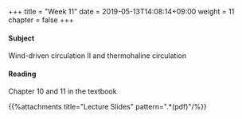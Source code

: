 +++
title = "Week 11"
date = 2019-05-13T14:08:14+09:00
weight = 11
chapter = false
+++

#### Subject

Wind-driven circulation II and thermohaline circulation

#### Reading

Chapter 10 and 11 in the textbook

{{%attachments title="Lecture Slides" pattern=".*(pdf)"/%}}
